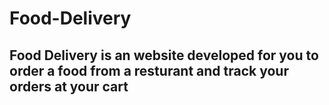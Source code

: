 # Food-Delivery

## Food Delivery is an website developed for you to order a food from a resturant and track your orders at your cart
